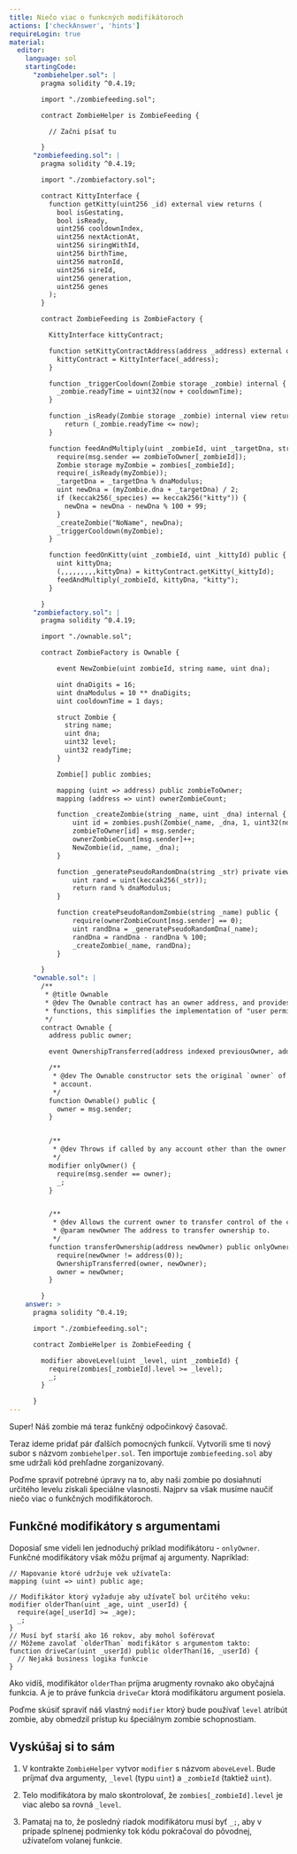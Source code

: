 ```yaml
---
title: Niečo viac o funkcných modifikátoroch
actions: ['checkAnswer', 'hints']
requireLogin: true
material:
  editor:
    language: sol
    startingCode:
      "zombiehelper.sol": |
        pragma solidity ^0.4.19;

        import "./zombiefeeding.sol";

        contract ZombieHelper is ZombieFeeding {

          // Začni písať tu

        }
      "zombiefeeding.sol": |
        pragma solidity ^0.4.19;

        import "./zombiefactory.sol";

        contract KittyInterface {
          function getKitty(uint256 _id) external view returns (
            bool isGestating,
            bool isReady,
            uint256 cooldownIndex,
            uint256 nextActionAt,
            uint256 siringWithId,
            uint256 birthTime,
            uint256 matronId,
            uint256 sireId,
            uint256 generation,
            uint256 genes
          );
        }

        contract ZombieFeeding is ZombieFactory {

          KittyInterface kittyContract;

          function setKittyContractAddress(address _address) external onlyOwner {
            kittyContract = KittyInterface(_address);
          }

          function _triggerCooldown(Zombie storage _zombie) internal {
            _zombie.readyTime = uint32(now + cooldownTime);
          }

          function _isReady(Zombie storage _zombie) internal view returns (bool) {
              return (_zombie.readyTime <= now);
          }

          function feedAndMultiply(uint _zombieId, uint _targetDna, string _species) internal {
            require(msg.sender == zombieToOwner[_zombieId]);
            Zombie storage myZombie = zombies[_zombieId];
            require(_isReady(myZombie));
            _targetDna = _targetDna % dnaModulus;
            uint newDna = (myZombie.dna + _targetDna) / 2;
            if (keccak256(_species) == keccak256("kitty")) {
              newDna = newDna - newDna % 100 + 99;
            }
            _createZombie("NoName", newDna);
            _triggerCooldown(myZombie);
          }

          function feedOnKitty(uint _zombieId, uint _kittyId) public {
            uint kittyDna;
            (,,,,,,,,,kittyDna) = kittyContract.getKitty(_kittyId);
            feedAndMultiply(_zombieId, kittyDna, "kitty");
          }

        }
      "zombiefactory.sol": |
        pragma solidity ^0.4.19;

        import "./ownable.sol";

        contract ZombieFactory is Ownable {

            event NewZombie(uint zombieId, string name, uint dna);

            uint dnaDigits = 16;
            uint dnaModulus = 10 ** dnaDigits;
            uint cooldownTime = 1 days;

            struct Zombie {
              string name;
              uint dna;
              uint32 level;
              uint32 readyTime;
            }

            Zombie[] public zombies;

            mapping (uint => address) public zombieToOwner;
            mapping (address => uint) ownerZombieCount;

            function _createZombie(string _name, uint _dna) internal {
                uint id = zombies.push(Zombie(_name, _dna, 1, uint32(now + cooldownTime))) - 1;
                zombieToOwner[id] = msg.sender;
                ownerZombieCount[msg.sender]++;
                NewZombie(id, _name, _dna);
            }

            function _generatePseudoRandomDna(string _str) private view returns (uint) {
                uint rand = uint(keccak256(_str));
                return rand % dnaModulus;
            }

            function createPseudoRandomZombie(string _name) public {
                require(ownerZombieCount[msg.sender] == 0);
                uint randDna = _generatePseudoRandomDna(_name);
                randDna = randDna - randDna % 100;
                _createZombie(_name, randDna);
            }

        }
      "ownable.sol": |
        /**
         * @title Ownable
         * @dev The Ownable contract has an owner address, and provides basic authorization control
         * functions, this simplifies the implementation of "user permissions".
         */
        contract Ownable {
          address public owner;

          event OwnershipTransferred(address indexed previousOwner, address indexed newOwner);

          /**
           * @dev The Ownable constructor sets the original `owner` of the contract to the sender
           * account.
           */
          function Ownable() public {
            owner = msg.sender;
          }


          /**
           * @dev Throws if called by any account other than the owner.
           */
          modifier onlyOwner() {
            require(msg.sender == owner);
            _;
          }


          /**
           * @dev Allows the current owner to transfer control of the contract to a newOwner.
           * @param newOwner The address to transfer ownership to.
           */
          function transferOwnership(address newOwner) public onlyOwner {
            require(newOwner != address(0));
            OwnershipTransferred(owner, newOwner);
            owner = newOwner;
          }

        }
    answer: >
      pragma solidity ^0.4.19;

      import "./zombiefeeding.sol";

      contract ZombieHelper is ZombieFeeding {

        modifier aboveLevel(uint _level, uint _zombieId) {
          require(zombies[_zombieId].level >= _level);
          _;
        }

      }
---
```


Super! Náš zombie má teraz funkčný odpočinkový časovač.

Teraz ideme pridať pár ďalších pomocných funkcií. Vytvorili sme ti nový subor s názvom `zombiehelper.sol`. Ten importuje `zombiefeeding.sol` aby sme udržali kód prehľadne zorganizovaný.

Poďme spraviť potrebné úpravy na to, aby naši zombie  po dosiahnutí určitého levelu získali špeciálne vlasnosti. Najprv sa však musíme naučiť niečo viac o funkčných modifikátoroch.

## Funkčné modifikátory s argumentami

Doposiaľ sme videli len jednoduchý príklad modifikátoru - `onlyOwner`. Funkčné modifikátory však môžu príjmať aj argumenty. Napríklad:

```
// Mapovanie ktoré udržuje vek užívateľa:
mapping (uint => uint) public age;

// Modifikátor ktorý vyžaduje aby užívateľ bol určitého veku:
modifier olderThan(uint _age, uint _userId) {
  require(age[_userId] >= _age);
  _;
}
// Musí byť starší ako 16 rokov, aby mohol šoférovať
// Môžeme zavolať `olderThan` modifikátor s argumentom takto:
function driveCar(uint _userId) public olderThan(16, _userId) {
  // Nejaká business logika funkcie
}
```

Ako vidíš, modifikátor `olderThan` príjma arugmenty rovnako ako obyčajná funkcia. A je to práve funkcia `driveCar` ktorá modifikátoru argument posiela. 

Poďme skúsiť spraviť náš vlastný `modifier` ktorý bude používať `level` atribút zombie, aby obmedzil prístup ku špeciálnym zombie schopnostiam.

## Vyskúšaj si to sám
1. V kontrakte `ZombieHelper` vytvor `modifier` s názvom `aboveLevel`. Bude príjmať dva argumenty, `_level` (typu `uint`) a `_zombieId` (taktiež `uint`).

2. Telo modifikátora by malo skontrolovať, že `zombies[_zombieId].level` je viac alebo sa rovná `_level`.

3. Pamataj na to, že posledný riadok modifikátoru musí byť `_;`, aby v prípade splnenej podmienky tok kódu pokračoval do pôvodnej, užívateľom volanej funkcie.
